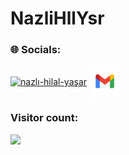 # NazliHllYsr


### 🌐 Socials:
<a href="www.linkedin.com/in/nazlı-hilal-yaşar" target="blank"><img align="center" src="https://raw.githubusercontent.com/rahuldkjain/github-profile-readme-generator/master/src/images/icons/Social/linked-in-alt.svg" alt="nazlı-hilal-yaşar" height="30" width="40" /></a>
<a href="mailto:nazlihilalysr@gmail.com" target="blank"><img align="center" src="https://github.com/timche/gmail-desktop/blob/main/media/icon.svg" alt="Nazlı Hilal YAŞAR" height="50" width="50" /></a>






### Visitor count: <br>
   <img src="https://profile-counter.glitch.me/AliihsanSen/count.svg" />
</p>
